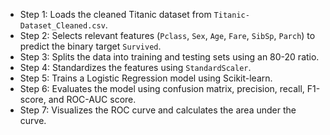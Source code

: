 - Step 1: Loads the cleaned Titanic dataset from `Titanic-Dataset_Cleaned.csv`.<br>
- Step 2: Selects relevant features (`Pclass`, `Sex`, `Age`, `Fare`, `SibSp`, `Parch`) to predict the binary target `Survived`.<br>
- Step 3: Splits the data into training and testing sets using an 80-20 ratio.<br>
- Step 4: Standardizes the features using `StandardScaler`.<br>
- Step 5: Trains a Logistic Regression model using Scikit-learn.<br>
- Step 6: Evaluates the model using confusion matrix, precision, recall, F1-score, and ROC-AUC score.<br>
- Step 7: Visualizes the ROC curve and calculates the area under the curve.<br>
